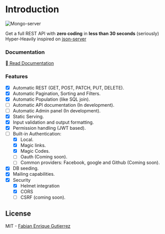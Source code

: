 # Introduction

![Mongo-server](https://i.imgur.com/DJgIHcL.png)

Get a full REST API with **zero coding** in **less than 30 seconds** \(seriously\) Hyper-Heavily inspired on [json-server](https://github.com/typicode/json-server)

### Documentation

📖[ Read Documentation](https://nomadas.gitbook.io/mongo-server/)

### Features

* [x] Automatic REST \(GET, POST, PATCH, PUT,  DELETE\).
* [x] Automatic Pagination, Sorting and Filters.
* [x] Automatic Population \(like SQL join\).
* [ ] Automatic API documentation \(In development\).
* [ ] Automatic Admin panel \(In development\).
* [x] Static Serving.
* [x] Input validation and output formatting.
* [x] Permission handling \(JWT based\).
* [ ] Built-in Authentication:
  * [x] Local.
  * [x] Magic links.
  * [x] Magic Codes.
  * [ ] Oauth \(Coming soon\).
  * [ ] Common providers: Facebook, google and Github \(Coming soon\).
* [x] DB seeding.
* [x] Mailing capabilities.
* [x] Security 
  * [x] Helmet integration
  * [x] CORS
  * [ ] CSRF \(coming soon\).

## License

MIT - [Fabian Enrique Gutierrez](https://github.com/fega)

